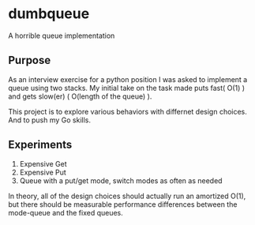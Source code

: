 # dumbqueue
A horrible queue implementation

## Purpose
As an interview exercise for a python position I was asked to implement a queue using two stacks. My initial take on the task made puts fast( O(1) ) and gets slow(er) ( O(length of the queue) ). 

This project is to explore various behaviors with differnet design choices. And to push my Go skills.

## Experiments
 1. Expensive Get
 1. Expensive Put
 1. Queue with a put/get mode, switch modes as often as needed

In theory, all of the design choices should actually run an amortized O(1), but there should be measurable performance differences between the mode-queue and the fixed queues.


